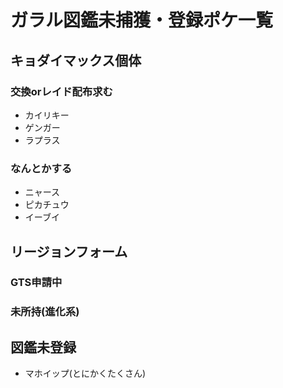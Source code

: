 # ガラル図鑑未捕獲・登録ポケ一覧

## キョダイマックス個体

### 交換orレイド配布求む

- カイリキー
- ゲンガー
- ラプラス

### なんとかする

- ニャース
- ピカチュウ
- イーブイ

## リージョンフォーム

### GTS申請中

### 未所持(進化系)

## 図鑑未登録

- マホイップ(とにかくたくさん)  
